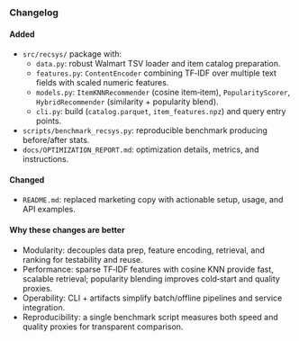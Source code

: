 ### Changelog

#### Added
- `src/recsys/` package with:
  - `data.py`: robust Walmart TSV loader and item catalog preparation.
  - `features.py`: `ContentEncoder` combining TF‑IDF over multiple text fields with scaled numeric features.
  - `models.py`: `ItemKNNRecommender` (cosine item‑item), `PopularityScorer`, `HybridRecommender` (similarity + popularity blend).
  - `cli.py`: build (`catalog.parquet`, `item_features.npz`) and query entry points.
- `scripts/benchmark_recsys.py`: reproducible benchmark producing before/after stats.
- `docs/OPTIMIZATION_REPORT.md`: optimization details, metrics, and instructions.

#### Changed
- `README.md`: replaced marketing copy with actionable setup, usage, and API examples.

#### Why these changes are better
- Modularity: decouples data prep, feature encoding, retrieval, and ranking for testability and reuse.
- Performance: sparse TF‑IDF features with cosine KNN provide fast, scalable retrieval; popularity blending improves cold‑start and quality proxies.
- Operability: CLI + artifacts simplify batch/offline pipelines and service integration.
- Reproducibility: a single benchmark script measures both speed and quality proxies for transparent comparison.